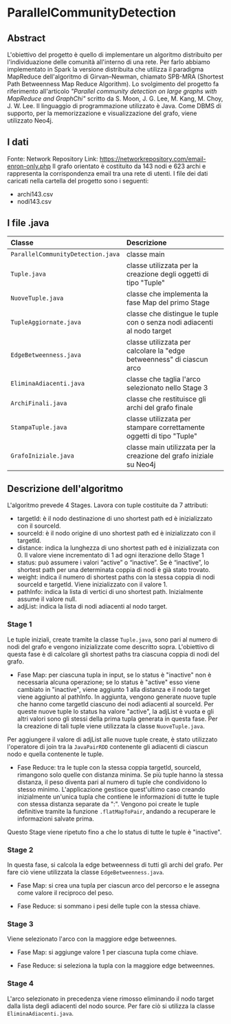 # ParallelCommunityDetection


## Abstract

L'obiettivo del progetto è quello di implementare un algoritmo distribuito per l'individuazione delle comunità all'interno di una rete. 
Per farlo abbiamo implementato in Spark la versione distribuita che utilizza il paradigma MapReduce dell'algoritmo di Girvan–Newman, chiamato SPB-MRA (Shortest Path Betweenness Map Reduce Algorithm). Lo svolgimento del progetto fa riferimento all'articolo *"Parallel community detection on large graphs with MapReduce and GraphChi"* scritto da S. Moon, J. G. Lee, M. Kang, M. Choy, J. W. Lee.
Il linguaggio di programmazione utilizzato è Java. Come DBMS di supporto, per la memorizzazione e visualizzazione del grafo, viene utilizzato Neo4j.


## I dati

Fonte: Network Repository
Link: https://networkrepository.com/email-enron-only.php
Il grafo orientato è costituito da 143 nodi e 623 archi e rappresenta la corrispondenza email tra una rete di utenti.
I file dei dati caricati nella cartella del progetto sono i seguenti:
- archi143.csv
- nodi143.csv


## I file .java

| Classe        | Descrizione           |
|:---------- |:------------- |
| `ParallelCommunityDetection.java` | classe main |
| `Tuple.java` | classe utilizzata per la creazione degli oggetti di tipo "Tuple" |
| `NuoveTuple.java` | classe che implementa la fase Map del primo Stage |
| `TupleAggiornate.java` | classe che distingue le tuple con o senza nodi adiacenti al nodo target |
| `EdgeBetweenness.java` | classe utilizzata per calcolare la "edge betweenness" di ciascun arco |
| `EliminaAdiacenti.java` | classe che taglia l'arco selezionato nello Stage 3 |
| `ArchiFinali.java` | classe che restituisce gli archi del grafo finale |
| `StampaTuple.java` | classe utilizzata per stampare correttamente oggetti di tipo "Tuple" |
| `GrafoIniziale.java` | classe main utilizzata per la creazione del grafo iniziale su Neo4j |


## Descrizione dell'algoritmo

L'algoritmo prevede 4 Stages. 
Lavora con tuple costituite da 7 attributi:
- targetId: è il nodo destinazione di uno shortest path ed è inizializzato con il sourceId.
- sourceId: è il nodo origine di uno shortest path ed è inizializzato con il targetId.
- distance: indica la lunghezza di uno shortest path ed è inizializzata con 0. Il valore viene incrementato di 1 ad ogni iterazione dello Stage 1
- status: può assumere i valori “active” o “inactive”. Se è “inactive”, lo shortest path per una determinata coppia di nodi è già stato trovato.
- weight: indica il numero di shortest paths con la stessa coppia di nodi sourceId e targetId. Viene inizializzato con il valore 1.
- pathInfo: indica la lista di vertici di uno shortest path. Inizialmente assume il valore null.
- adjList: indica la lista di nodi adiacenti al nodo target.


### Stage 1

Le tuple iniziali, create tramite la classe `Tuple.java`, sono pari al numero di nodi del grafo e vengono inizializzate come descritto sopra.
L'obiettivo di questa fase è di calcolare gli shortest paths tra ciascuna coppia di nodi del grafo.

- Fase Map: per ciascuna tupla in input, se lo status è "inactive" non è necessaria alcuna operazione; se lo status è "active" esso viene cambiato in "inactive", viene aggiunto 1 alla distanza e il nodo target viene aggiunto al pathInfo. 
In aggiunta, vengono generate nuove tuple che hanno come targetId ciascuno dei nodi adiacenti al sourceId. Per queste nuove tuple lo status ha valore "active", la adjList è vuota e gli altri valori sono gli stessi della prima tupla generata in questa fase. 
Per la creazione di tali tuple viene utilizzata la classe `NuoveTuple.java`.

Per aggiungere il valore di adjList alle nuove tuple create, è stato utilizzato l'operatore di join tra la `JavaPairRDD` contenente gli adiacenti di ciascun nodo e quella contenente le tuple.

- Fase Reduce: tra le tuple con la stessa coppia targetId, sourceId, rimangono solo quelle con distanza minima. Se più tuple hanno la stessa distanza, il peso diventa pari al numero di tuple che condividono lo stesso minimo. 
L'applicazione gestisce quest'ultimo caso creando inizialmente un'unica tupla che contiene le informazioni di tutte le tuple con stessa distanza separate da ":". Vengono poi create le tuple definitive tramite la funzione `.flatMapToPair`, andando a recuperare le informazioni salvate prima.

Questo Stage viene ripetuto fino a che lo status di tutte le tuple è "inactive".


### Stage 2

In questa fase, si calcola la edge betweenness di tutti gli archi del grafo. Per fare ciò viene utilizzata la classe `EdgeBetweenness.java`. 

- Fase Map: si crea una tupla per ciascun arco del percorso e le assegna come valore il reciproco del peso.

- Fase Reduce: si sommano i pesi delle tuple con la stessa chiave.


### Stage 3

Viene selezionato l'arco con la maggiore edge betweennes.

- Fase Map: si aggiunge valore 1 per ciascuna tupla come chiave.

- Fase Reduce: si seleziona la tupla con la maggiore edge betweennes.


### Stage 4

L'arco selezionato in precedenza viene rimosso eliminando il nodo target dalla lista degli adiacenti del nodo source. Per fare ciò si utilizza la classe `EliminaAdiacenti.java`.

